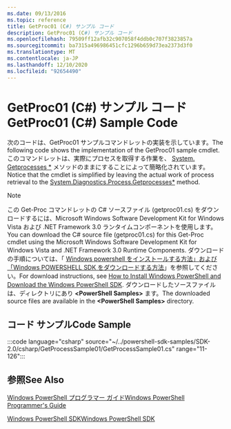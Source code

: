 ```yaml
---
ms.date: 09/13/2016
ms.topic: reference
title: GetProc01 (C#) サンプル コード
description: GetProc01 (C#) サンプル コード
ms.openlocfilehash: 79509ff12afb32c907058f4ddb0c707f3823857a
ms.sourcegitcommit: ba7315a496986451cfc1296b659d73ea2373d3f0
ms.translationtype: MT
ms.contentlocale: ja-JP
ms.lasthandoff: 12/10/2020
ms.locfileid: "92654490"
---
```

# <a name="getproc01-c-sample-code"></a><span data-ttu-id="88c17-103">GetProc01 (C#) サンプル コード</span><span class="sxs-lookup"><span data-stu-id="88c17-103">GetProc01 (C#) Sample Code</span></span>

<span data-ttu-id="88c17-104">次のコードは、GetProc01 サンプルコマンドレットの実装を示しています。</span><span class="sxs-lookup"><span data-stu-id="88c17-104">The following code shows the implementation of the GetProc01 sample cmdlet.</span></span> <span data-ttu-id="88c17-105">このコマンドレットは、実際にプロセスを取得する作業を、 [System. Getprocesses \*](/dotnet/api/System.Diagnostics.Process.GetProcesses) メソッドのままにすることによって簡略化されています。</span><span class="sxs-lookup"><span data-stu-id="88c17-105">Notice that the cmdlet is simplified by leaving the actual work of process retrieval to the [System.Diagnostics.Process.Getprocesses\*](/dotnet/api/System.Diagnostics.Process.GetProcesses) method.</span></span>

> [!NOTE]
> <span data-ttu-id="88c17-106">この Get-Proc コマンドレットの C# ソースファイル (getproc01.cs) をダウンロードするには、Microsoft Windows Software Development Kit for Windows Vista および .NET Framework 3.0 ランタイムコンポーネントを使用します。</span><span class="sxs-lookup"><span data-stu-id="88c17-106">You can download the C# source file (getproc01.cs) for this Get-Proc cmdlet using the Microsoft Windows Software Development Kit for Windows Vista and .NET Framework 3.0 Runtime Components.</span></span> <span data-ttu-id="88c17-107">ダウンロードの手順については、「 [Windows powershell をインストールする方法」および「Windows POWERSHELL SDK をダウンロードする方法](/powershell/scripting/developer/installing-the-windows-powershell-sdk)」を参照してください。</span><span class="sxs-lookup"><span data-stu-id="88c17-107">For download instructions, see [How to Install Windows PowerShell and Download the Windows PowerShell SDK](/powershell/scripting/developer/installing-the-windows-powershell-sdk).</span></span>
> <span data-ttu-id="88c17-108">ダウンロードしたソースファイルは、ディレクトリにあり **\<PowerShell Samples>** ます。</span><span class="sxs-lookup"><span data-stu-id="88c17-108">The downloaded source files are available in the **\<PowerShell Samples>** directory.</span></span>

## <a name="code-sample"></a><span data-ttu-id="88c17-109">コード サンプル</span><span class="sxs-lookup"><span data-stu-id="88c17-109">Code Sample</span></span>

:::code language="csharp" source="~/../powershell-sdk-samples/SDK-2.0/csharp/GetProcessSample01/GetProcessSample01.cs" range="11-126":::

## <a name="see-also"></a><span data-ttu-id="88c17-110">参照</span><span class="sxs-lookup"><span data-stu-id="88c17-110">See Also</span></span>

[<span data-ttu-id="88c17-111">Windows PowerShell プログラマー ガイド</span><span class="sxs-lookup"><span data-stu-id="88c17-111">Windows PowerShell Programmer's Guide</span></span>](./windows-powershell-programmer-s-guide.md)

[<span data-ttu-id="88c17-112">Windows PowerShell SDK</span><span class="sxs-lookup"><span data-stu-id="88c17-112">Windows PowerShell SDK</span></span>](../windows-powershell-reference.md)
